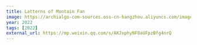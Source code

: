 ```yaml
---
title: Latterns of Montain Fan
image: https://archialgo-com-sources.oss-cn-hangzhou.aliyuncs.com/images/l2.jpg
year: 2022
tags: [2022]
external_url: https://mp.weixin.qq.com/s/AKJxphyNFOaUFpzBfg4nrQ
---
```


